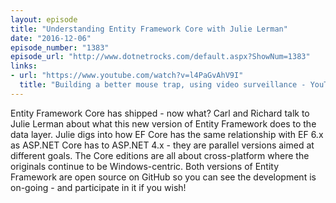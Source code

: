```yaml
---
layout: episode
title: "Understanding Entity Framework Core with Julie Lerman"
date: "2016-12-06"
episode_number: "1383"
episode_url: "http://www.dotnetrocks.com/default.aspx?ShowNum=1383"
links:
- url: "https://www.youtube.com/watch?v=l4PaGvAhV9I"
  title: "Building a better mouse trap, using video surveillance - YouTube"
---
```


Entity Framework Core has shipped - now what? Carl and Richard talk to Julie Lerman about what this new version of Entity Framework does to the data layer. Julie digs into how EF Core has the same relationship with EF 6.x as ASP.NET Core has to ASP.NET 4.x - they are parallel versions aimed at different goals. The Core editions are all about cross-platform where the originals continue to be Windows-centric. Both versions of Entity Framework are open source on GitHub so you can see the development is on-going - and participate in it if you wish!
